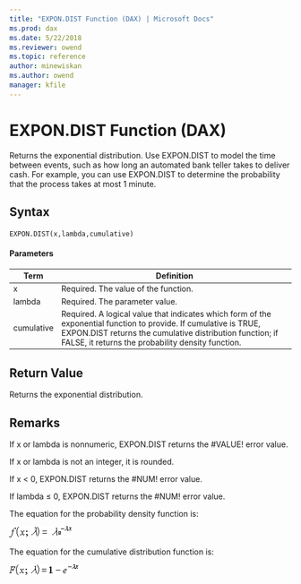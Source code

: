 ```yaml
---
title: "EXPON.DIST Function (DAX) | Microsoft Docs"
ms.prod: dax
ms.date: 5/22/2018
ms.reviewer: owend
ms.topic: reference
author: minewiskan
ms.author: owend
manager: kfile
---
```

# EXPON.DIST Function (DAX)
Returns the exponential distribution. Use EXPON.DIST to model the time between events, such as how long an automated bank teller takes to deliver cash. For example, you can use EXPON.DIST to determine the probability that the process takes at most 1 minute.  
  
## Syntax  
  
```  
EXPON.DIST(x,lambda,cumulative)  
```  
  
#### Parameters  
  
|Term|Definition|  
|--------|--------------|  
|x|Required. The value of the function.|  
|lambda|Required. The parameter value.|  
|cumulative|Required. A logical value that indicates which form of the exponential function to provide. If cumulative is TRUE, EXPON.DIST returns the cumulative distribution function; if FALSE, it returns the probability density function.|  
  
## Return Value  
Returns the exponential distribution.  
  
## Remarks  
If x or lambda is nonnumeric, EXPON.DIST returns the #VALUE! error value. 

If x or lambda is not an integer, it is rounded. 
  
If x &lt; 0, EXPON.DIST returns the #NUM! error value.  
  
If lambda ≤ 0, EXPON.DIST returns the #NUM! error value.  
  
The equation for the probability density function is:  
  
![Formula](media/dax-expondist-formula1.png)  
  
The equation for the cumulative distribution function is:  
  
![Formula](media/dax-expondist-formula2.png)  
  
